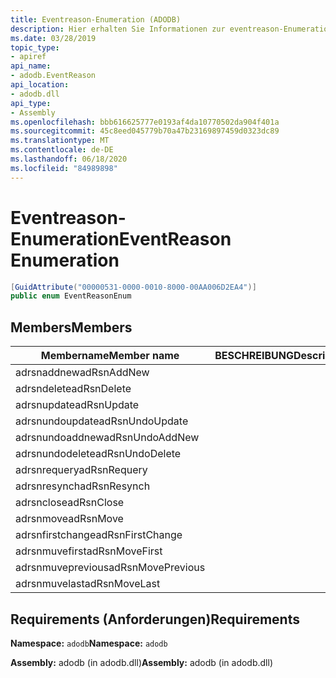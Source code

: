 ```yaml
---
title: Eventreason-Enumeration (ADODB)
description: Hier erhalten Sie Informationen zur eventreason-Enumeration in .net. Diese Enumeration befindet sich im ADODB-Namespace und in der ADODB-Assembly (in der adodb.dll-Bibliothek).
ms.date: 03/28/2019
topic_type:
- apiref
api_name:
- adodb.EventReason
api_location:
- adodb.dll
api_type:
- Assembly
ms.openlocfilehash: bbb616625777e0193af4da10770502da904f401a
ms.sourcegitcommit: 45c8eed045779b70a47b23169897459d0323dc89
ms.translationtype: MT
ms.contentlocale: de-DE
ms.lasthandoff: 06/18/2020
ms.locfileid: "84989898"
---
```

# <a name="eventreason-enumeration"></a><span data-ttu-id="a5fb7-104">Eventreason-Enumeration</span><span class="sxs-lookup"><span data-stu-id="a5fb7-104">EventReason Enumeration</span></span>

```csharp
[GuidAttribute("00000531-0000-0010-8000-00AA006D2EA4")]
public enum EventReasonEnum
```

## <a name="members"></a><span data-ttu-id="a5fb7-105">Members</span><span class="sxs-lookup"><span data-stu-id="a5fb7-105">Members</span></span>

| <span data-ttu-id="a5fb7-106">Membername</span><span class="sxs-lookup"><span data-stu-id="a5fb7-106">Member name</span></span>  | <span data-ttu-id="a5fb7-107">BESCHREIBUNG</span><span class="sxs-lookup"><span data-stu-id="a5fb7-107">Description</span></span>  |
|---|---|
|<span data-ttu-id="a5fb7-108">adrsnaddnew</span><span class="sxs-lookup"><span data-stu-id="a5fb7-108">adRsnAddNew</span></span>  |   |
|<span data-ttu-id="a5fb7-109">adrsndelete</span><span class="sxs-lookup"><span data-stu-id="a5fb7-109">adRsnDelete</span></span>  |   |
|<span data-ttu-id="a5fb7-110">adrsnupdate</span><span class="sxs-lookup"><span data-stu-id="a5fb7-110">adRsnUpdate</span></span>  |   |
|<span data-ttu-id="a5fb7-111">adrsnundoupdate</span><span class="sxs-lookup"><span data-stu-id="a5fb7-111">adRsnUndoUpdate</span></span>  |   |
|<span data-ttu-id="a5fb7-112">adrsnundoaddnew</span><span class="sxs-lookup"><span data-stu-id="a5fb7-112">adRsnUndoAddNew</span></span>  |   |
|<span data-ttu-id="a5fb7-113">adrsnundodelete</span><span class="sxs-lookup"><span data-stu-id="a5fb7-113">adRsnUndoDelete</span></span>  |   |
|<span data-ttu-id="a5fb7-114">adrsnrequery</span><span class="sxs-lookup"><span data-stu-id="a5fb7-114">adRsnRequery</span></span>  |   |
|<span data-ttu-id="a5fb7-115">adrsnresynch</span><span class="sxs-lookup"><span data-stu-id="a5fb7-115">adRsnResynch</span></span>  |   |
| <span data-ttu-id="a5fb7-116">adrsnclose</span><span class="sxs-lookup"><span data-stu-id="a5fb7-116">adRsnClose</span></span>  |   |
| <span data-ttu-id="a5fb7-117">adrsnmove</span><span class="sxs-lookup"><span data-stu-id="a5fb7-117">adRsnMove</span></span>  |   |
| <span data-ttu-id="a5fb7-118">adrsnfirstchange</span><span class="sxs-lookup"><span data-stu-id="a5fb7-118">adRsnFirstChange</span></span>  |   |
| <span data-ttu-id="a5fb7-119">adrsnmuvefirst</span><span class="sxs-lookup"><span data-stu-id="a5fb7-119">adRsnMoveFirst</span></span>  |   |
| <span data-ttu-id="a5fb7-120">adrsnmuveprevious</span><span class="sxs-lookup"><span data-stu-id="a5fb7-120">adRsnMovePrevious</span></span>  |   |
| <span data-ttu-id="a5fb7-121">adrsnmuvelast</span><span class="sxs-lookup"><span data-stu-id="a5fb7-121">adRsnMoveLast</span></span>  |   |

## <a name="requirements"></a><span data-ttu-id="a5fb7-122">Requirements (Anforderungen)</span><span class="sxs-lookup"><span data-stu-id="a5fb7-122">Requirements</span></span>

<span data-ttu-id="a5fb7-123">**Namespace:** `adodb`</span><span class="sxs-lookup"><span data-stu-id="a5fb7-123">**Namespace:** `adodb`</span></span>

<span data-ttu-id="a5fb7-124">**Assembly:** adodb (in adodb.dll)</span><span class="sxs-lookup"><span data-stu-id="a5fb7-124">**Assembly:** adodb (in adodb.dll)</span></span>
